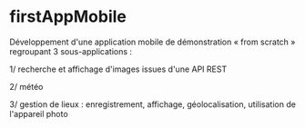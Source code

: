 # firstAppMobile
Développement d'une application mobile de démonstration « from scratch » regroupant 3 sous-applications : 

1/ recherche et affichage d'images issues d'une API REST 

2/ météo 

3/ gestion de lieux : enregistrement, affichage, géolocalisation, utilisation de l'appareil photo
